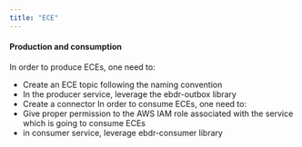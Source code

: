 ```yaml
---
title: "ECE"
---
```


#### Production and consumption

In order to produce ECEs, one need to:
- Create an ECE topic following the naming convention
- In the producer service, leverage the ebdr-outbox library
- Create a connector
In order to consume ECEs, one need to:
- Give proper permission to the AWS IAM role associated with the service which is going to consume ECEs
- in consumer service, leverage ebdr-consumer library